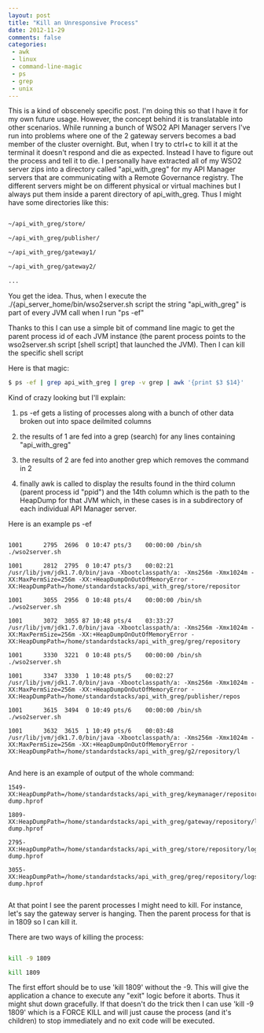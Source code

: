 ```yaml
---
layout: post
title: "Kill an Unresponsive Process"
date: 2012-11-29
comments: false
categories:
 - awk
 - linux
 - command-line-magic
 - ps
 - grep
 - unix
---
```

This is a kind of obscenely specific post. I'm doing this so that I have it
for my own future usage. However, the concept behind it is translatable into
other scenarios.
While running a bunch of WSO2 API Manager servers I've run into problems where
one of the 2 gateway servers becomes a bad member of the cluster overnight.
But, when I try to ctrl+c to kill it at the terminal it doesn't respond and
die as expected.
Instead I have to figure out the process and tell it to die. I personally have
extracted all of my WSO2 server zips into a directory called "api_with_greg"
for my API Manager servers that are communicating with a Remote Governance
registry. The different servers might be on different physical or virtual
machines but I always put them inside a parent directory of api_with_greg.
Thus I might have some directories like this:



```sh

~/api_with_greg/store/

~/api_with_greg/publisher/

~/api_with_greg/gateway1/

~/api_with_greg/gateway2/

...


```



You get the idea. Thus, when I execute the ./{api_server_home/bin/wso2server.sh script the string "api_with_greg" is part of every JVM call when I run "ps -ef"

Thanks to this I can use a simple bit of command line magic to get the parent process id of each JVM instance (the parent process points to the wso2server.sh script [shell script] that launched the JVM).  Then I can kill the specific shell script

Here is that magic:



```sh
$ ps -ef | grep api_with_greg | grep -v grep | awk '{print $3 $14}'


```



Kind of crazy looking but I'll explain:




  1. ps -ef  gets a listing of processes along with a bunch of other data broken out into space deilmited columns

  2. the results of 1 are fed into a grep (search) for any lines containing "api_with_greg"

  3. the results of 2 are fed into another grep which removes the command in 2

  4. finally awk is called to display the results found in the third column (parent process id "ppid") and the 14th column which is the path to the HeapDump for that JVM which, in these cases is in a subdirectory of each individual API Manager server.


Here is an example ps -ef





```

1001      2795  2696  0 10:47 pts/3    00:00:00 /bin/sh ./wso2server.sh

1001      2812  2795  0 10:47 pts/3    00:02:21 /usr/lib/jvm/jdk1.7.0/bin/java -Xbootclasspath/a: -Xms256m -Xmx1024m -XX:MaxPermSize=256m -XX:+HeapDumpOnOutOfMemoryError -XX:HeapDumpPath=/home/standardstacks/api_with_greg/store/repositor

1001      3055  2956  0 10:48 pts/4    00:00:00 /bin/sh ./wso2server.sh

1001      3072  3055 87 10:48 pts/4    03:33:27 /usr/lib/jvm/jdk1.7.0/bin/java -Xbootclasspath/a: -Xms256m -Xmx1024m -XX:MaxPermSize=256m -XX:+HeapDumpOnOutOfMemoryError -XX:HeapDumpPath=/home/standardstacks/api_with_greg/greg/repository

1001      3330  3221  0 10:48 pts/5    00:00:00 /bin/sh ./wso2server.sh

1001      3347  3330  1 10:48 pts/5    00:02:27 /usr/lib/jvm/jdk1.7.0/bin/java -Xbootclasspath/a: -Xms256m -Xmx1024m -XX:MaxPermSize=256m -XX:+HeapDumpOnOutOfMemoryError -XX:HeapDumpPath=/home/standardstacks/api_with_greg/publisher/repos

1001      3615  3494  0 10:49 pts/6    00:00:00 /bin/sh ./wso2server.sh

1001      3632  3615  1 10:49 pts/6    00:03:48 /usr/lib/jvm/jdk1.7.0/bin/java -Xbootclasspath/a: -Xms256m -Xmx1024m -XX:MaxPermSize=256m -XX:+HeapDumpOnOutOfMemoryError -XX:HeapDumpPath=/home/standardstacks/api_with_greg/g2/repository/l


```




And here is an example of output of the whole command:



```
1549-XX:HeapDumpPath=/home/standardstacks/api_with_greg/keymanager/repository/logs/heap-dump.hprof

1809-XX:HeapDumpPath=/home/standardstacks/api_with_greg/gateway/repository/logs/heap-dump.hprof

2795-XX:HeapDumpPath=/home/standardstacks/api_with_greg/store/repository/logs/heap-dump.hprof

3055-XX:HeapDumpPath=/home/standardstacks/api_with_greg/greg/repository/logs/heap-dump.hprof


```




At that point I see the parent processes I might need to kill.  For instance, let's say the gateway server is hanging.  Then the parent process for that is in 1809 so I can kill it.


There are two ways of killing the process:


```sh

kill -9 1809

kill 1809


```




The first effort should be to use 'kill 1809' without the -9.  This will give the application a chance to execute any "exit" logic before it aborts.  Thus it might shut down gracefully.  If that doesn't do the trick then I can use 'kill -9 1809' which is a FORCE KILL and will just cause the process (and it's children) to stop immediately and no exit code will be executed.




